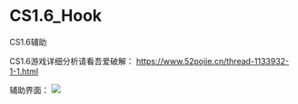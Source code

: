 # CS1.6_Hook
CS1.6辅助

CS1.6游戏详细分析请看吾爱破解： https://www.52pojie.cn/thread-1133932-1-1.html

辅助界面：
![](https://attach.52pojie.cn/forum/202004/28/145508wk8rt2jk66cy8kxf.png)
